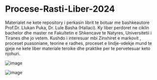 # Procese-Rasti-Liber-2024
Materialet ne kete repository i perkasin librit te botuar me bashkeautore Prof.Dr. Llukan Puka, Dr. Lule Basha (Hallaci).
Ky liber perdoret ne ciklin bachelor dhe master ne Fakultetin e Shkencave te Natyres, Universitetii i Tiranes dhe jo vetem. 
Kushdo i interesuar mbi Zinxhiret e markovit , proceset puasoniane, teorine e radhes, proceset e lindje-vdekje mund te gjeje ne kete liber materiale teroike dhe praktike per te pervetesuar keto njohuri.

![image](https://github.com/user-attachments/assets/653a824c-a94c-4d23-a1b9-01be8504c445)

![image](https://github.com/user-attachments/assets/aa1f39cd-ef26-4236-b454-40472fccfd31)

